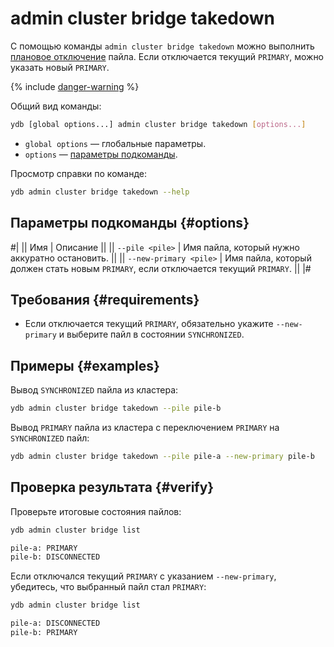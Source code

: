 # admin cluster bridge takedown

С помощью команды `admin cluster bridge takedown` можно выполнить [плановое отключение](../../../../concepts/bridge.md#takedown) пайла. Если отключается текущий `PRIMARY`, можно указать новый `PRIMARY`.

{% include [danger-warning](../_includes/danger-warning.md) %}

Общий вид команды:

```bash
ydb [global options...] admin cluster bridge takedown [options...]
```

* `global options` — глобальные параметры.
* `options` — [параметры подкоманды](#options).

Просмотр справки по команде:

```bash
ydb admin cluster bridge takedown --help
```

## Параметры подкоманды {#options}

#|
|| Имя | Описание ||
|| `--pile <pile>` | Имя пайла, который нужно аккуратно остановить. ||
|| `--new-primary <pile>` | Имя пайла, который должен стать новым `PRIMARY`, если отключается текущий `PRIMARY`. ||
|#

## Требования {#requirements}

- Если отключается текущий `PRIMARY`, обязательно укажите `--new-primary` и выберите пайл в состоянии `SYNCHRONIZED`.

## Примеры {#examples}

Вывод `SYNCHRONIZED` пайла из кластера:

```bash
ydb admin cluster bridge takedown --pile pile-b
```

Вывод `PRIMARY` пайла из кластера с переключением `PRIMARY` на `SYNCHRONIZED` пайл:

```bash
ydb admin cluster bridge takedown --pile pile-a --new-primary pile-b
```

## Проверка результата {#verify}

Проверьте итоговые состояния пайлов:

```bash
ydb admin cluster bridge list

pile-a: PRIMARY
pile-b: DISCONNECTED
```

Если отключался текущий `PRIMARY` с указанием `--new-primary`, убедитесь, что выбранный пайл стал `PRIMARY`:

```bash
ydb admin cluster bridge list

pile-a: DISCONNECTED
pile-b: PRIMARY
```
